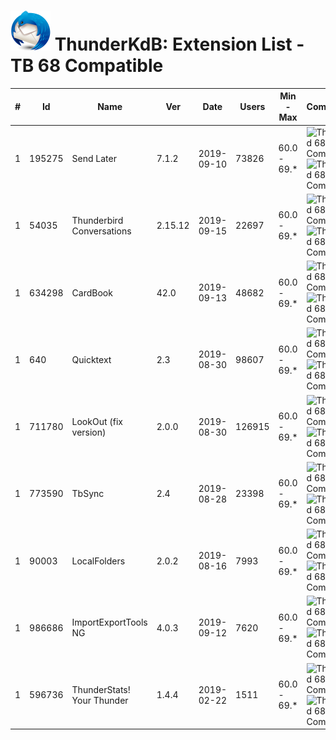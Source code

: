 # ![Thunderstorm icon](../../rep-resources/Thunderbird-icon.png) ThunderKdB: Extension List - TB 68 Compatible


| # | Id | Name | Ver | Date | Users | Min - Max | Compatibility |
|---|---|---|---|---|---|---|---|
| 1 | 195275 | Send Later | 7.1.2 | 2019-09-10 | 73826 | 60.0 - 69.* | ![Thunderbird 68 Compatible](https://img.shields.io/badge/68-%20cV-brightgreen.png) ![Thunderbird 68 Compatible](https://img.shields.io/badge/68+-%20v*-blue.png) |
| 1 | 54035 | Thunderbird Conversations | 2.15.12 | 2019-09-15 | 22697 | 60.0 - 69.* | ![Thunderbird 68 Compatible](https://img.shields.io/badge/68-%20cV-brightgreen.png) ![Thunderbird 68 Compatible](https://img.shields.io/badge/68+-%20v*-blue.png) |
| 1 | 634298 | CardBook | 42.0 | 2019-09-13 | 48682 | 60.0 - 69.* | ![Thunderbird 68 Compatible](https://img.shields.io/badge/68-%20cV-brightgreen.png) ![Thunderbird 68 Compatible](https://img.shields.io/badge/68+-%20v*-blue.png) |
| 1 | 640 | Quicktext | 2.3 | 2019-08-30 | 98607 | 60.0 - 69.* | ![Thunderbird 68 Compatible](https://img.shields.io/badge/68-%20cV-brightgreen.png) ![Thunderbird 68 Compatible](https://img.shields.io/badge/68+-%20v*-blue.png) |
| 1 | 711780 | LookOut (fix version) | 2.0.0 | 2019-08-30 | 126915 | 60.0 - 69.* | ![Thunderbird 68 Compatible](https://img.shields.io/badge/68-%20cV-brightgreen.png) ![Thunderbird 68 Compatible](https://img.shields.io/badge/68+-%20v*-blue.png) |
| 1 | 773590 | TbSync | 2.4 | 2019-08-28 | 23398 | 60.0 - 69.* | ![Thunderbird 68 Compatible](https://img.shields.io/badge/68-%20cV-brightgreen.png) ![Thunderbird 68 Compatible](https://img.shields.io/badge/68+-%20v*-blue.png) |
| 1 | 90003 | LocalFolders | 2.0.2 | 2019-08-16 | 7993 | 60.0 - 69.* | ![Thunderbird 68 Compatible](https://img.shields.io/badge/68-%20cV-brightgreen.png) ![Thunderbird 68 Compatible](https://img.shields.io/badge/68+-%20v*-blue.png) |
| 1 | 986686 | ImportExportTools NG | 4.0.3 | 2019-09-12 | 7620 | 60.0 - 69.* | ![Thunderbird 68 Compatible](https://img.shields.io/badge/68-%20cV-brightgreen.png) ![Thunderbird 68 Compatible](https://img.shields.io/badge/68+-%20v*-blue.png) |
| 1 | 596736 | ThunderStats! Your Thunder | 1.4.4 | 2019-02-22 | 1511 | 60.0 - 69.* | ![Thunderbird 68 Compatible](https://img.shields.io/badge/68-%20cV-brightgreen.png) ![Thunderbird 68 Compatible](https://img.shields.io/badge/68+-%20v*-blue.png) |




